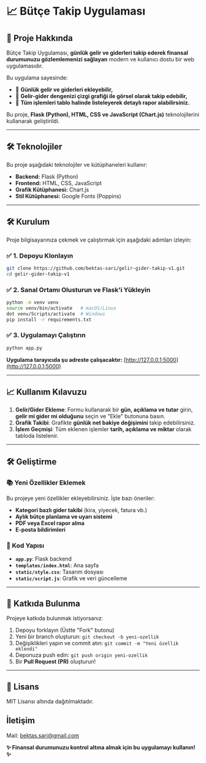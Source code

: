 # 📈 Bütçe Takip Uygulaması

## 🌟 Proje Hakkında
Bütçe Takip Uygulaması, **günlük gelir ve giderleri takip ederek finansal durumunuzu gözlemlemenizi sağlayan** modern ve kullanıcı dostu bir web uygulamasıdır. 

Bu uygulama sayesinde:
- 📅 **Günlük gelir ve giderleri ekleyebilir,**
- 🔬 **Gelir-gider dengenizi çizgi grafiği ile görsel olarak takip edebilir,**
- 📃 **Tüm işlemleri tablo halinde listeleyerek detaylı rapor alabilirsiniz.**

Bu proje, **Flask (Python), HTML, CSS ve JavaScript (Chart.js)** teknolojilerini kullanarak geliştirildi.

---

## 🛠️ Teknolojiler
Bu proje aşağıdaki teknolojiler ve kütüphaneleri kullanır:

- **Backend:** Flask (Python)
- **Frontend:** HTML, CSS, JavaScript
- **Grafik Kütüphanesi:** Chart.js
- **Stil Kütüphanesi:** Google Fonts (Poppins)

---

## 🛠️ Kurulum
Proje bilgisayarınıza çekmek ve çalıştırmak için aşağıdaki adımları izleyin:

### ✅ 1. Depoyu Klonlayın
```bash
git clone https://github.com/bektas-sari/gelir-gider-takip-v1.git
cd gelir-gider-takip-v1
```

### ✅ 2. Sanal Ortamı Olusturun ve Flask'i Yükleyin
```bash
python -m venv venv
source venv/bin/activate   # macOS/Linux
dot venv/Scripts/activate  # Windows
pip install -r requirements.txt
```

### ✅ 3. Uygulamayı Çalıştırın
```bash
python app.py
```

**Uygulama tarayıcıda şu adreste çalışacaktır:** [http://127.0.0.1:5000](http://127.0.0.1:5000)

---

## 📈 Kullanım Kılavuzu

1. **Gelir/Gider Ekleme**: Formu kullanarak bir **gün, açıklama ve tutar** girin, **gelir mi gider mi olduğunu** seçin ve "Ekle" butonuna basın.
2. **Grafik Takibi**: Grafikte **günlük net bakiye değişimini** takip edebilirsiniz.
3. **İşlem Geçmişi**: Tüm eklenen işlemler **tarih, açıklama ve miktar** olarak tabloda listelenir.

---

## 🛠️ Geliştirme

### 📚 Yeni Özellikler Eklemek
Bu projeye yeni özellikler ekleyebilirsiniz. İşte bazı öneriler:

- **Kategori bazlı gider takibi** (kira, yiyecek, fatura vb.)
- **Aylık bütçe planlama ve uyarı sistemi**
- **PDF veya Excel rapor alma**
- **E-posta bildirimleri**

### 🔧 Kod Yapısı
- **`app.py`**: Flask backend
- **`templates/index.html`**: Ana sayfa
- **`static/style.css`**: Tasarım dosyası
- **`static/script.js`**: Grafik ve veri güncelleme

---

## 🚀 Katkıda Bulunma
Projeye katkıda bulunmak istiyorsanız:
1. Depoyu forklayın (Üstte "Fork" butonu)
2. Yeni bir branch oluşturun: `git checkout -b yeni-ozellik`
3. Değişiklikleri yapın ve commit atın: `git commit -m "Yeni özellik eklendi"`
4. Deponuza push edin: `git push origin yeni-ozellik`
5. Bir **Pull Request (PR)** oluşturun!

---

## 📢 Lisans
MIT Lisansı altında dağıtılmaktadır.

## İletişim
Mail: bektas.sari@gmail.com

**✨ Finansal durumunuzu kontrol altına almak için bu uygulamayı kullanın! ✨** 
